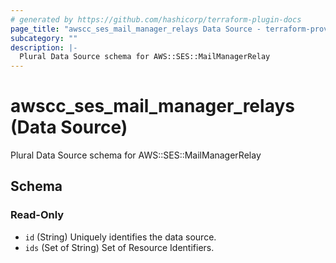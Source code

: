 ```yaml
---
# generated by https://github.com/hashicorp/terraform-plugin-docs
page_title: "awscc_ses_mail_manager_relays Data Source - terraform-provider-awscc"
subcategory: ""
description: |-
  Plural Data Source schema for AWS::SES::MailManagerRelay
---
```


# awscc_ses_mail_manager_relays (Data Source)

Plural Data Source schema for AWS::SES::MailManagerRelay



<!-- schema generated by tfplugindocs -->
## Schema

### Read-Only

- `id` (String) Uniquely identifies the data source.
- `ids` (Set of String) Set of Resource Identifiers.

